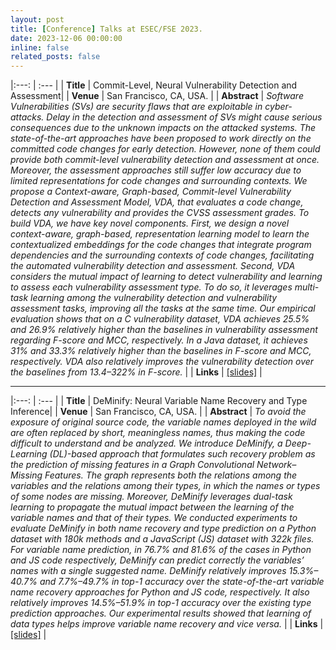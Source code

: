 ```yaml
---
layout: post
title: [Conference] Talks at ESEC/FSE 2023.
date: 2023-12-06 00:00:00
inline: false
related_posts: false
---
```


|:---: | :--- |
| **Title** | Commit-Level, Neural Vulnerability Detection and Assessment|
| **Venue** | San Francisco, CA, USA. |
| **Abstract** | *Software Vulnerabilities (SVs) are security flaws that are exploitable in cyber-attacks. Delay in the detection and assessment of SVs might cause serious consequences due to the unknown impacts on the attacked systems. The state-of-the-art approaches have been proposed to work directly on the committed code changes for early detection. However, none of them could provide both commit-level vulnerability detection and assessment at once. Moreover, the assessment approaches still suffer low accuracy due to limited representations for code changes and surrounding contexts. We propose a Context-aware, Graph-based, Commit-level Vulnerability Detection and Assessment Model, VDA, that evaluates a code change, detects any vulnerability and provides the CVSS assessment grades. To build VDA, we have key novel components. First, we design a novel context-aware, graph-based, representation learning model to learn the contextualized embeddings for the code changes that integrate program dependencies and the surrounding contexts of code changes, facilitating the automated vulnerability detection and assessment. Second, VDA considers the mutual impact of learning to detect vulnerability and learning to assess each vulnerability assessment type. To do so, it leverages multi-task learning among the vulnerability detection and vulnerability assessment tasks, improving all the tasks at the same time. Our empirical evaluation shows that on a C vulnerability dataset, VDA achieves 25.5% and 26.9% relatively higher than the baselines in vulnerability assessment regarding F-score and MCC, respectively. In a Java dataset, it achieves 31% and 33.3% relatively higher than the baselines in F-score and MCC, respectively. VDA also relatively improves the vulnerability detection over the baselines from 13.4–322% in F-score.* |
| **Links** | [[slides]](https://aashishyadavally.github.io/assets/pdf/slides-esecfse2023-(2).pdf) |

---

|:---: | :--- |
| **Title** | DeMinify: Neural Variable Name Recovery and Type Inference|
| **Venue** | San Francisco, CA, USA. |
| **Abstract** | *To avoid the exposure of original source code, the variable names deployed in the wild are often replaced by short, meaningless names, thus making the code difficult to understand and be analyzed. We introduce DeMinify, a Deep-Learning (DL)-based approach that formulates such recovery problem as the prediction of missing features in a Graph Convolutional Network–Missing Features. The graph represents both the relations among the variables and the relations among their types, in which the names or types of some nodes are missing. Moreover, DeMinify leverages dual-task learning to propagate the mutual impact between the learning of the variable names and that of their types. We conducted experiments to evaluate DeMinify in both name recovery and type prediction on a Python dataset with 180k methods and a JavaScript (JS) dataset with 322k files. For variable name prediction, in 76.7% and 81.6% of the cases in Python and JS code respectively, DeMinify can predict correctly the variables’ names with a single suggested name. DeMinify relatively improves 15.3%–40.7% and 7.7%–49.7% in top-1 accuracy over the state-of-the-art variable name recovery approaches for Python and JS code, respectively. It also relatively improves 14.5%–51.9% in top-1 accuracy over the existing type prediction approaches. Our experimental results showed that learning of data types helps improve variable name recovery and vice versa.* |
| **Links** | [[slides]](https://aashishyadavally.github.io/assets/pdf/slides-esecfse2023-(1).pdf) |
